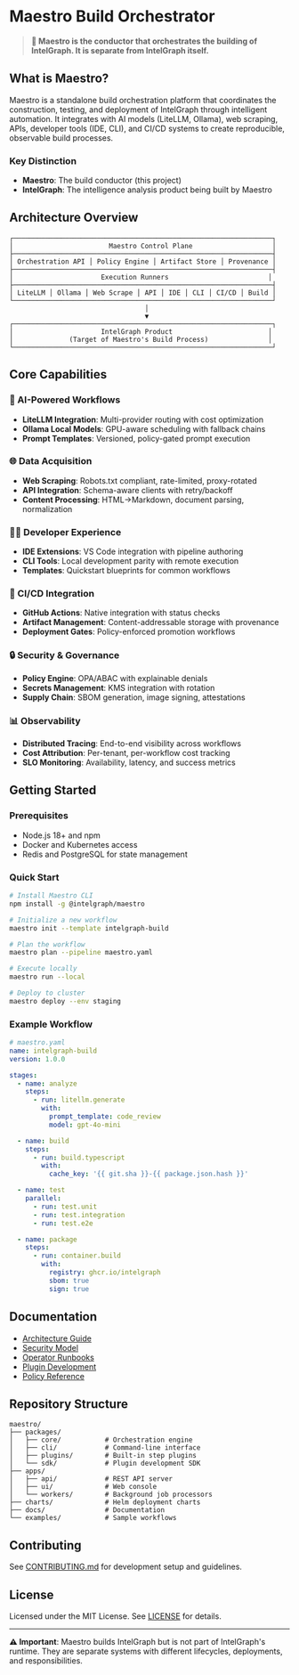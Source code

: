# Maestro Build Orchestrator

> **🎯 Maestro is the conductor that orchestrates the building of IntelGraph. It is separate from IntelGraph itself.**

## What is Maestro?

Maestro is a standalone build orchestration platform that coordinates the construction, testing, and deployment of IntelGraph through intelligent automation. It integrates with AI models (LiteLLM, Ollama), web scraping, APIs, developer tools (IDE, CLI), and CI/CD systems to create reproducible, observable build processes.

### Key Distinction

- **Maestro**: The build conductor (this project)
- **IntelGraph**: The intelligence analysis product being built by Maestro

## Architecture Overview

```
┌─────────────────────────────────────────────────────────────────┐
│                        Maestro Control Plane                    │
├─────────────────────────────────────────────────────────────────┤
│ Orchestration API │ Policy Engine │ Artifact Store │ Provenance │
├─────────────────────────────────────────────────────────────────┤
│                      Execution Runners                         │
├─────────────────────────────────────────────────────────────────┤
│ LiteLLM │ Ollama │ Web Scrape │ API │ IDE │ CLI │ CI/CD │ Build │
└─────────────────────────────────────────────────────────────────┘
                                  │
                                  ▼
┌─────────────────────────────────────────────────────────────────┐
│                      IntelGraph Product                        │
│              (Target of Maestro's Build Process)               │
└─────────────────────────────────────────────────────────────────┘
```

## Core Capabilities

### 🤖 AI-Powered Workflows

- **LiteLLM Integration**: Multi-provider routing with cost optimization
- **Ollama Local Models**: GPU-aware scheduling with fallback chains
- **Prompt Templates**: Versioned, policy-gated prompt execution

### 🌐 Data Acquisition

- **Web Scraping**: Robots.txt compliant, rate-limited, proxy-rotated
- **API Integration**: Schema-aware clients with retry/backoff
- **Content Processing**: HTML→Markdown, document parsing, normalization

### 👨‍💻 Developer Experience

- **IDE Extensions**: VS Code integration with pipeline authoring
- **CLI Tools**: Local development parity with remote execution
- **Templates**: Quickstart blueprints for common workflows

### 🔄 CI/CD Integration

- **GitHub Actions**: Native integration with status checks
- **Artifact Management**: Content-addressable storage with provenance
- **Deployment Gates**: Policy-enforced promotion workflows

### 🔒 Security & Governance

- **Policy Engine**: OPA/ABAC with explainable denials
- **Secrets Management**: KMS integration with rotation
- **Supply Chain**: SBOM generation, image signing, attestations

### 📊 Observability

- **Distributed Tracing**: End-to-end visibility across workflows
- **Cost Attribution**: Per-tenant, per-workflow cost tracking
- **SLO Monitoring**: Availability, latency, and success metrics

## Getting Started

### Prerequisites

- Node.js 18+ and npm
- Docker and Kubernetes access
- Redis and PostgreSQL for state management

### Quick Start

```bash
# Install Maestro CLI
npm install -g @intelgraph/maestro

# Initialize a new workflow
maestro init --template intelgraph-build

# Plan the workflow
maestro plan --pipeline maestro.yaml

# Execute locally
maestro run --local

# Deploy to cluster
maestro deploy --env staging
```

### Example Workflow

```yaml
# maestro.yaml
name: intelgraph-build
version: 1.0.0

stages:
  - name: analyze
    steps:
      - run: litellm.generate
        with:
          prompt_template: code_review
          model: gpt-4o-mini

  - name: build
    steps:
      - run: build.typescript
        with:
          cache_key: '{{ git.sha }}-{{ package.json.hash }}'

  - name: test
    parallel:
      - run: test.unit
      - run: test.integration
      - run: test.e2e

  - name: package
    steps:
      - run: container.build
        with:
          registry: ghcr.io/intelgraph
          sbom: true
          sign: true
```

## Documentation

- [Architecture Guide](./ARCHITECTURE.md)
- [Security Model](./SECURITY.md)
- [Operator Runbooks](./RUNBOOKS/)
- [Plugin Development](./SDK.md)
- [Policy Reference](./POLICIES.md)

## Repository Structure

```
maestro/
├── packages/
│   ├── core/           # Orchestration engine
│   ├── cli/            # Command-line interface
│   ├── plugins/        # Built-in step plugins
│   └── sdk/            # Plugin development SDK
├── apps/
│   ├── api/            # REST API server
│   ├── ui/             # Web console
│   └── workers/        # Background job processors
├── charts/             # Helm deployment charts
├── docs/               # Documentation
└── examples/           # Sample workflows
```

## Contributing

See [CONTRIBUTING.md](../CONTRIBUTING.md) for development setup and guidelines.

## License

Licensed under the MIT License. See [LICENSE](../LICENSE) for details.

---

**⚠️ Important**: Maestro builds IntelGraph but is not part of IntelGraph's runtime. They are separate systems with different lifecycles, deployments, and responsibilities.
